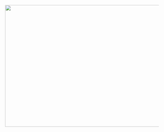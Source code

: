 <img src="https://github.com/eunhasoo/edwith-fullstack/blob/master/%ED%94%84%EB%A1%9C%EC%A0%9D%ED%8A%B8/A%20%EB%82%98%EB%A5%BC%20%EC%86%8C%EA%B0%9C%ED%95%98%EB%8A%94%20%ED%99%88%ED%8E%98%EC%9D%B4%EC%A7%80%20%EB%A7%8C%EB%93%A4%EA%B8%B0/%EA%B2%B0%EA%B3%BC.gif" width="1290" height="400"/>